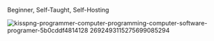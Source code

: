 Beginner,
Self-Taught,
Self-Hosting

![kisspng-programmer-computer-programming-computer-software-programer-5b0cddf4814128 2692493115275699085294](https://user-images.githubusercontent.com/85586586/189495178-d00efa21-40bb-45d7-8eed-023cd6dc1c00.png)
